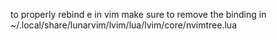 to properly rebind <space> e in vim make sure to remove the binding in ~/.local/share/lunarvim/lvim/lua/lvim/core/nvimtree.lua
